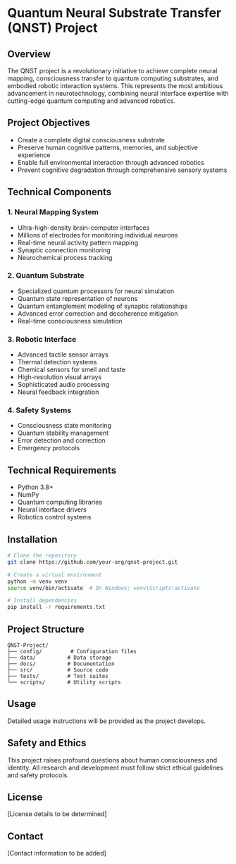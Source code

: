 # Quantum Neural Substrate Transfer (QNST) Project

## Overview
The QNST project is a revolutionary initiative to achieve complete neural mapping, consciousness transfer to quantum computing substrates, and embodied robotic interaction systems. This represents the most ambitious advancement in neurotechnology, combining neural interface expertise with cutting-edge quantum computing and advanced robotics.

## Project Objectives
- Create a complete digital consciousness substrate
- Preserve human cognitive patterns, memories, and subjective experience
- Enable full environmental interaction through advanced robotics
- Prevent cognitive degradation through comprehensive sensory systems

## Technical Components

### 1. Neural Mapping System
- Ultra-high-density brain-computer interfaces
- Millions of electrodes for monitoring individual neurons
- Real-time neural activity pattern mapping
- Synaptic connection monitoring
- Neurochemical process tracking

### 2. Quantum Substrate
- Specialized quantum processors for neural simulation
- Quantum state representation of neurons
- Quantum entanglement modeling of synaptic relationships
- Advanced error correction and decoherence mitigation
- Real-time consciousness simulation

### 3. Robotic Interface
- Advanced tactile sensor arrays
- Thermal detection systems
- Chemical sensors for smell and taste
- High-resolution visual arrays
- Sophisticated audio processing
- Neural feedback integration

### 4. Safety Systems
- Consciousness state monitoring
- Quantum stability management
- Error detection and correction
- Emergency protocols

## Technical Requirements
- Python 3.8+
- NumPy
- Quantum computing libraries
- Neural interface drivers
- Robotics control systems

## Installation

```bash
# Clone the repository
git clone https://github.com/your-org/qnst-project.git

# Create a virtual environment
python -m venv venv
source venv/bin/activate  # On Windows: venv\Scripts\activate

# Install dependencies
pip install -r requirements.txt
```

## Project Structure
```
QNST-Project/
├── config/         # Configuration files
├── data/          # Data storage
├── docs/          # Documentation
├── src/           # Source code
├── tests/         # Test suites
└── scripts/       # Utility scripts
```

## Usage
Detailed usage instructions will be provided as the project develops.

## Safety and Ethics
This project raises profound questions about human consciousness and identity. All research and development must follow strict ethical guidelines and safety protocols.

## License
[License details to be determined]

## Contact
[Contact information to be added]
